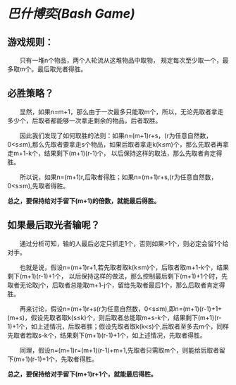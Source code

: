 # ***巴什博奕(Bash Game)***

## 游戏规则：

　　只有一堆n个物品，两个人轮流从这堆物品中取物， 规定每次至少取一个，最多取m个。最后取光者得胜。

## 必胜策略？

　　显然，如果n=m+1，那么由于一次最多只能取m个，所以，无论先取者拿走多少个，后取者都能够一次拿走剩余的物品，后者取胜。

　　因此我们发现了如何取胜的法则：如果n=(m+1)r+s，(r为任意自然数，0<s≤m),那么先取者要拿走s个物品，如果后取者拿走k(k≤m)个，那么先取者再拿走m+1-k个，结果剩下(m+1)(r-1)个，
以后保持这样的取法，那么先取者肯定得胜。

　　所以说，如果n=(m+1)r,后取者得胜；如果n=(m+1)r+s,(r为任意自然数，0<s≤m),先取者得胜。


**总之，要保持给对手留下(m+1)的倍数，就能最后得胜。**

## 如果最后取光者输呢？

　　通过分析可知，输的人最后必定只抓走1个，否则如果>1个，则必定会留1个给对手。

　　也就是说，假设n=(m+1)r+1,若先取者取k(k≤m)个，后取者取m+1-k个，结果剩下(m+1)(r-1)+1个，
以后保持这样的做法，那么控制最后剩下(m+1)+1个时，先取者无论取j个，后取者总能取m+1-j个，留给先取者最后1个，那么后取者肯定得胜。

　　再来讨论，假设n=(m+1)r+s(r为任意自然数，0<s≤m),即n=(m+1)(r-1)+1+(m+s)，假设先取者取k(s≤k)个，则后取者总能取m+s-k个，结果剩下(m+1)(r-1)+1个，如上述情况，后取者胜；假设先取者取k(k<s)个,后取者至多去m个，同样先取者若取s-k个，结果剩下(m+1)(r-1)+1个，如上述情况，先取者得胜。

　　同理，假设n=(m+1)r=(m+1)(r-1)+m+1,先取者只需取m个，则能给后取者留下(m+1)(r-1)+1个，先取者得胜。

**总之，要保持给对手留下(m+1)r+1个，就能最后得胜。**